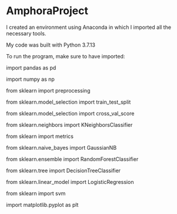 # AmphoraProject

I created an environment using Anaconda in which I imported all the necessary tools.

My code was built with Python 3.7.13

To run the program, make sure to have imported:

import pandas as pd 

import numpy as np 

from sklearn import preprocessing

from sklearn.model_selection import train_test_split

from sklearn.model_selection import cross_val_score

from sklearn.neighbors import KNeighborsClassifier

from sklearn import metrics

from sklearn.naive_bayes import GaussianNB

from sklearn.ensemble import RandomForestClassifier

from sklearn.tree import DecisionTreeClassifier

from sklearn.linear_model import LogisticRegression

from sklearn import svm

import matplotlib.pyplot as plt
